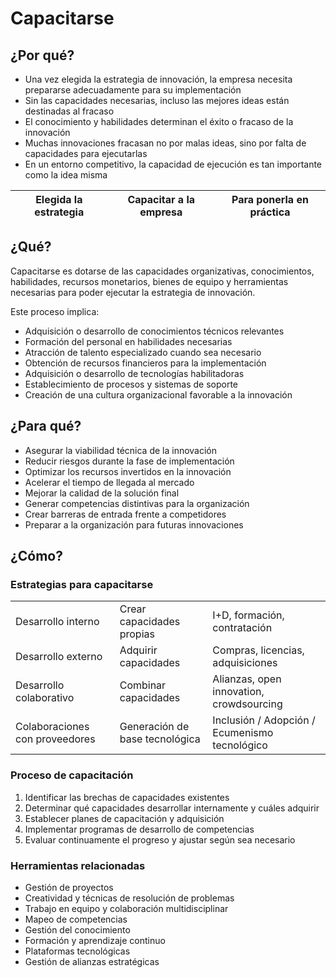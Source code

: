 # Capacitarse

## ¿Por qué?

- Una vez elegida la estrategia de innovación, la empresa necesita prepararse adecuadamente para su implementación
- Sin las capacidades necesarias, incluso las mejores ideas están destinadas al fracaso
- El conocimiento y habilidades determinan el éxito o fracaso de la innovación
- Muchas innovaciones fracasan no por malas ideas, sino por falta de capacidades para ejecutarlas
- En un entorno competitivo, la capacidad de ejecución es tan importante como la idea misma

Elegida la estrategia|Capacitar a la empresa|Para ponerla en práctica
-|-|-

## ¿Qué?

Capacitarse es dotarse de las capacidades organizativas, conocimientos, habilidades, recursos monetarios, bienes de equipo y herramientas necesarias para poder ejecutar la estrategia de innovación.

Este proceso implica:
- Adquisición o desarrollo de conocimientos técnicos relevantes
- Formación del personal en habilidades necesarias
- Atracción de talento especializado cuando sea necesario
- Obtención de recursos financieros para la implementación
- Adquisición o desarrollo de tecnologías habilitadoras
- Establecimiento de procesos y sistemas de soporte
- Creación de una cultura organizacional favorable a la innovación

## ¿Para qué?

- Asegurar la viabilidad técnica de la innovación
- Reducir riesgos durante la fase de implementación
- Optimizar los recursos invertidos en la innovación
- Acelerar el tiempo de llegada al mercado
- Mejorar la calidad de la solución final
- Generar competencias distintivas para la organización
- Crear barreras de entrada frente a competidores
- Preparar a la organización para futuras innovaciones

## ¿Cómo?

### Estrategias para capacitarse

||||
-|-|-
Desarrollo interno|Crear capacidades propias|I+D, formación, contratación
Desarrollo externo|Adquirir capacidades|Compras, licencias, adquisiciones
Desarrollo colaborativo|Combinar capacidades|Alianzas, open innovation, crowdsourcing
Colaboraciones con proveedores|Generación de base tecnológica|Inclusión / Adopción / Ecumenismo tecnológico

### Proceso de capacitación
1. Identificar las brechas de capacidades existentes
2. Determinar qué capacidades desarrollar internamente y cuáles adquirir
3. Establecer planes de capacitación y adquisición
4. Implementar programas de desarrollo de competencias
5. Evaluar continuamente el progreso y ajustar según sea necesario

### Herramientas relacionadas

- Gestión de proyectos
- Creatividad y técnicas de resolución de problemas
- Trabajo en equipo y colaboración multidisciplinar
- Mapeo de competencias
- Gestión del conocimiento
- Formación y aprendizaje continuo
- Plataformas tecnológicas
- Gestión de alianzas estratégicas
